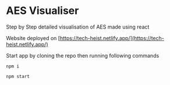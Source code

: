 # AES Visualiser

Step by Step detailed visualisation of AES made using react 

Website deployed on [https://tech-heist.netlify.app/](https://tech-heist.netlify.app/)

Start app by cloning the repo then running following commands

`npm i`

`npm start`

